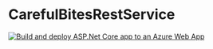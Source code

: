 # CarefulBitesRestService

[![Build and deploy ASP.Net Core app to an Azure Web App](https://github.com/CarefulBites/CarefulBitesRestService/actions/workflows/azure-webapps-dotnet-core.yml/badge.svg)](https://github.com/CarefulBites/CarefulBitesRestService/actions/workflows/azure-webapps-dotnet-core.yml)
